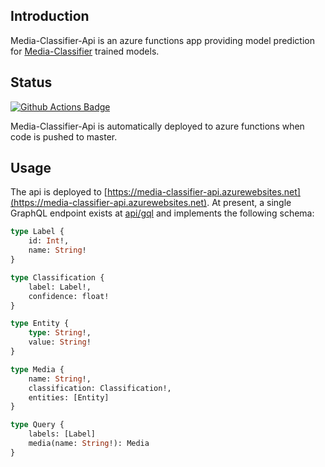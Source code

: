 ## Introduction
Media-Classifier-Api is an azure functions app providing model prediction for [Media-Classifier](https://github.com/allanwright/media-classifier) trained models.

## Status
[![Github Actions Badge](https://github.com/allanwright/media-classifier-api/actions/workflows/main.yml/badge.svg)](https://github.com/allanwright/media-classifier-api/actions/workflows/main.yml)

Media-Classifier-Api is automatically deployed to azure functions when code is pushed to master.

## Usage
The api is deployed to [https://media-classifier-api.azurewebsites.net](https://media-classifier-api.azurewebsites.net). At present, a single GraphQL endpoint exists at [api/gql](https://media-classifier-api.azurewebsites.net) and implements the following schema:

```graphql
type Label {
    id: Int!,
    name: String!
}

type Classification {
    label: Label!,
    confidence: float!
}

type Entity {
    type: String!,
    value: String!
}

type Media {
    name: String!,
    classification: Classification!,
    entities: [Entity]
}

type Query {
    labels: [Label]
    media(name: String!): Media
}
```
